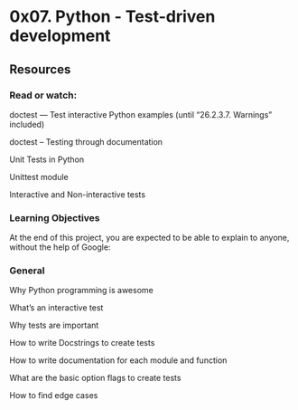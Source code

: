 # 0x07. Python - Test-driven development

## Resources

### Read or watch:

doctest — Test interactive Python examples (until “26.2.3.7. Warnings” included)

doctest – Testing through documentation

Unit Tests in Python

Unittest module

Interactive and Non-interactive tests

### Learning Objectives

At the end of this project, you are expected to be able to explain to anyone, without the help of Google:

### General

Why Python programming is awesome

What’s an interactive test

Why tests are important

How to write Docstrings to create tests

How to write documentation for each module and function

What are the basic option flags to create tests

How to find edge cases
